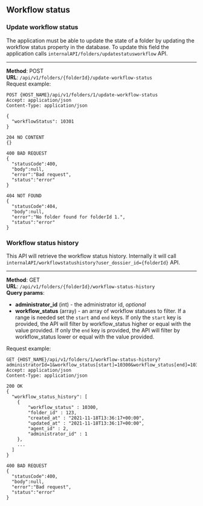 ## Workflow status

### Update workflow status
The application must be able to update the state of a folder by updating the workflow 
status property in the database. To update this field the application calls
`internalAPI/folders/updatestatusworkflow` API.

---
__Method__: POST  
__URL__: `/api/v1/folders/{folderId}/update-workflow-status`  
Request example:

```http request
POST {HOST_NAME}/api/v1/folders/1/update-workflow-status
Accept: application/json 
Content-Type: application/json 

{
  "workflowStatus": 10301
}

204 NO CONTENT
{}

400 BAD REQUEST
{
  "statusCode":400,
  "body":null,
  "error":"Bad request",
  "status":"error"
}

404 NOT FOUND
{
  "statusCode":404,
  "body":null,
  "error":"No folder found for folderId 1.",
  "status":"error"
}
```

### Workflow status history
This API will retrieve the workflow status history. Internally it will call
`internalAPI/workflowstatushistory?user_dossier_id={folderId}` API.

---
__Method__: GET  
__URL__: `/api/v1/folders/{folderId}/workflow-status-history`  
__Query params__:
- __administrator_id__ (int) - the administrator id, _optional_
- __workflow_status__ (array) - an array of workflow statuses to filter. If a range is needed set the `start` and
`end` keys. If only the `start` key is provided, the API will filter by workflow_status higher or equal with the 
  value provided. If only the `end` key is provided, the API will filter by workflow_status lower or equal with the
  value provided. 

Request example:

```http request
GET {HOST_NAME}/api/v1/folders/1/workflow-status-history?administratorId=1&workflow_status[start]=10300&workflow_status[end]=10399
Accept: application/json 
Content-Type: application/json

200 OK
{
  "workflow_status_history": [
    { 
        "workflow_status" : 10300,
        "folder_id" : 123,
        "created_at" : "2021-11-18T13:36:17+00:00",
        "updated_at" : "2021-11-18T13:36:17+00:00",
        "agent_id" : 2, 
        "administrator_id" : 1
    },
    ...
  ]
}

400 BAD REQUEST
{
  "statusCode":400,
  "body":null,
  "error":"Bad request",
  "status":"error"
}
```

